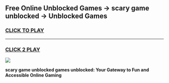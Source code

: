 
## Free Online Unblocked Games → scary game unblocked → Unblocked Games
<h3>
<a href="https://premium.freeplayer.one?title=scary_game_unblocked&ref=21F">CLICK TO PLAY</a></h3>
<hr>

<h3>
<a href="https://premium.freeplayer.one?title=scary_game_unblocked&ref=21F">CLICK 2 PLAY</a>
  
</h3>

<a href="https://premium.freeplayer.one?title=scary_game_unblocked&ref=21F/"><img src="https://clearcache.store/games.png"></a>


**scary game unblocked games unblocked: Your Gateway to Fun and Accessible Online Gaming**
